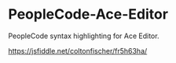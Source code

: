 # PeopleCode-Ace-Editor

PeopleCode syntax highlighting for Ace Editor.

https://jsfiddle.net/coltonfischer/fr5h63ha/
